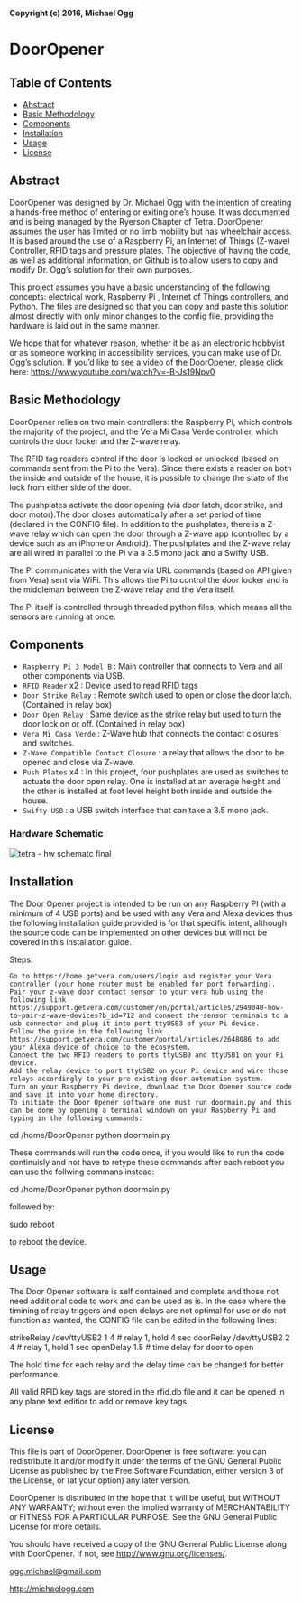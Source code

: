 **Copyright (c) 2016, Michael Ogg**
# DoorOpener
## Table of Contents
* [Abstract](#Abstract)
* [Basic Methodology](#Basic-Methodology)
* [Components](#Components)
* [Installation](#Installation)
* [Usage](#Usage)
* [License](#License)

## Abstract

DoorOpener was designed by Dr. Michael Ogg with the intention of creating a hands-free method of entering or exiting one’s house. It was documented and is being managed by the Ryerson Chapter of Tetra. DoorOpener assumes the user has limited or no limb mobility but has wheelchair access. It is based around the use of a Raspberry Pi, an Internet of Things (Z-wave) Controller, RFID tags and pressure plates. The objective of having the code, as well as additional information, on Github is to allow users to copy and modify Dr. Ogg’s solution for their own purposes.

This project assumes you have a basic understanding of the following concepts: electrical work, Raspberry Pi , Internet of Things controllers, and Python. The files are designed so that you can copy and paste this solution almost directly with only minor changes to the config file, providing the hardware is laid out in the same manner. 

We hope that for whatever reason, whether it be as an electronic hobbyist or as someone working in accessibility services, you can make use of Dr. Ogg’s solution. If you’d like to see a video of the DoorOpener, please click here: https://www.youtube.com/watch?v=-B-Js19Npv0


## Basic Methodology
DoorOpener relies on two main controllers: the Raspberry Pi, which controls the majority of the project, and the Vera Mi Casa Verde controller, which controls the door locker and the Z-wave relay. 

The RFID tag readers control if the door is locked or unlocked (based on commands sent from the Pi to the Vera). Since there exists a reader on both the inside and outside of the house, it is possible to change the state of the lock from either side of the door. 

The pushplates activate the door opening (via door latch, door strike, and door motor).The door closes automatically after a set period of time (declared in the CONFIG file). In addition to the pushplates, there is a Z-wave relay which can open the door through a Z-wave app (controlled by a device such as an iPhone or Android). The pushplates and the Z-wave relay are all wired in parallel to the Pi via a 3.5 mono jack and a Swifty USB.

The Pi communicates with the Vera via URL commands (based on API given from Vera) sent via WiFi. This allows the Pi to control the door locker and is the middleman between the Z-wave relay and the Vera itself.

The Pi itself is controlled through threaded python files, which means all the sensors are running at once.


## Components
* `Raspberry Pi 3 Model B` : Main controller that connects to Vera and all other components via USB.
* `RFID Reader` x2 : Device used to read RFID tags
* `Door Strike Relay` : Remote switch used to open or close the door latch. (Contained in relay box)
* `Door Open Relay` : Same device as the strike relay but used to turn the door lock on or off. (Contained in relay box)
* `Vera Mi Casa Verde` : Z-Wave hub that connects the contact closures and switches.
* `Z-Wave Compatible Contact Closure` : a relay that allows the door to be opened and close via Z-wave.
* `Push Plates` x4 : In this project, four pushplates are used as switches to actuate the door open relay. One is installed at an average height and the other is installed at foot level height both inside and outside the house.
* `Swifty USB` : a USB switch interface that can take a 3.5 mono jack.


### Hardware Schematic
![tetra - hw schematc final](https://user-images.githubusercontent.com/20260964/50591673-ca952f00-0e5e-11e9-99dc-36fbd32591af.png)



## Installation

The Door Opener project is intended to be run on any Raspberry PI (with a minimum of 4 USB ports) and be used with any Vera and Alexa devices thus the following installation guide provided is for that specific intent, although the source code can be implemented on other devices but will not be covered in this installation guide.

Steps:

    Go to https://home.getvera.com/users/login and register your Vera controller (your home router must be enabled for port forwarding).
    Pair your z-wave door contact sensor to your vera hub using the following link https://support.getvera.com/customer/en/portal/articles/2949040-how-to-pair-z-wave-devices?b_id=712 and connect the sensor terminals to a usb connector and plug it into port ttyUSB3 of your Pi device.
    Follow the guide in the following link https://support.getvera.com/customer/portal/articles/2648086 to add your Alexa device of choice to the ecosystem.
    Connect the two RFID readers to ports ttyUSB0 and ttyUSB1 on your Pi device.
    Add the relay device to port ttyUSB2 on your Pi device and wire those relays accordingly to your pre-existing door automation system.
    Turn on your Raspberry Pi device, download the Door Opener source code and save it into your home directory.
    To initiate the Door Opener software one must run doormain.py and this can be done by opening a terminal windown on your Raspberry Pi and typing in the following commands:

cd /home/DoorOpener
python doormain.py

These commands will run the code once, if you would like to run the code continuisly and not have to retype these commands after each reboot you can use the follwing commans instead:

cd /home/DoorOpener
python doormain.py

followed by:

sudo reboot

to reboot the device.

## Usage
The Door Opener software is self contained and complete and those not need additional code to work and can be used as is. In the case where the timining of relay triggers and open delays are not optimal for use or do not function as wanted, the CONFIG file can be edited in the following lines:

strikeRelay /dev/ttyUSB2 1 4    # relay 1, hold 4 sec
doorRelay   /dev/ttyUSB2 2 4    # relay 1, hold 1 sec
openDelay   1.5         # time delay for door to open

The hold time for each relay and the delay time can be changed for better performance.

All valid RFID key tags are stored in the rfid.db file and it can be opened in any plane text editior to add or remove key tags.

## License
This file is part of DoorOpener. DoorOpener is free software: you can
redistribute it and/or modify it under the terms of the GNU General
Public License as published by the Free Software Foundation, either
version 3 of the License, or (at your option) any later version.

DoorOpener is distributed in the hope that it will be useful, but
WITHOUT ANY WARRANTY; without even the implied warranty of
MERCHANTABILITY or FITNESS FOR A PARTICULAR PURPOSE. See the GNU
General Public License for more details.

You should have received a copy of the GNU General Public License
along with DoorOpener. If not, see <http://www.gnu.org/licenses/>.

ogg.michael@gmail.com

http://michaelogg.com
